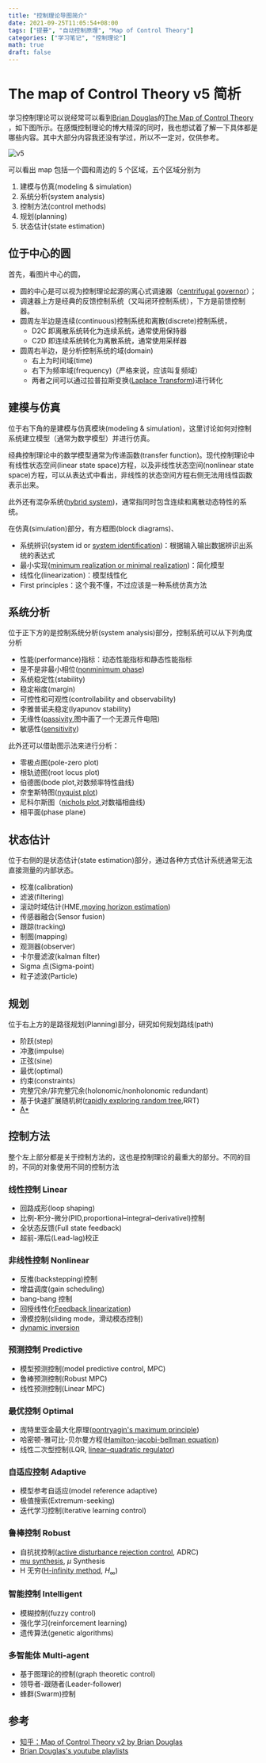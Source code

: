 ```yaml
---
title: "控制理论导图简介"
date: 2021-09-25T11:05:54+08:00
tags: ["提要", "自动控制原理", "Map of Control Theory"]
categories: ["学习笔记", "控制理论"]
math: true
draft: false
---
```


# The map of Control Theory v5 简析

学习控制理论可以说经常可以看到[Brian Douglas](https://www.youtube.com/channel/UCq0imsn84ShAe9PBOFnoIrg)的[The Map of Control Theory ](https://engineeringmedia.com/map-of-control)，如下图所示。在感慨控制理论的博大精深的同时，我也想试着了解一下具体都是哪些内容。其中大部分内容我还没有学过，所以不一定对，仅供参考。

![v5](https://images.squarespace-cdn.com/content/v1/5b2d76525cfd790c4a218093/1618710257013-K60SMQXQAS7Z57WWX810/Control_Map_ver5.png?format=1000w)

可以看出 map 包括一个圆和周边的 5 个区域，五个区域分别为

1. 建模与仿真(modeling & simulation)
2. 系统分析(system analysis)
3. 控制方法(control methods)
4. 规划(planning)
5. 状态估计(state estimation)

## 位于中心的圆

首先，看图片中心的圆，

- 圆的中心是可以视为控制理论起源的离心式调速器（[centrifugal governor](https://en.wikipedia.org/wiki/Centrifugalgovernor)）；
- 调速器上方是经典的反馈控制系统（又叫闭环控制系统），下方是前馈控制器。
- 圆周左半边是连续(continuous)控制系统和离散(discrete)控制系统，
  - D2C 即离散系统转化为连续系统，通常使用保持器
  - C2D 即连续系统转化为离散系统，通常使用采样器
- 圆周右半边，是分析控制系统的域(domain)
  - 右上为时间域(time)
  - 右下为频率域(frequency)（严格来说，应该叫复频域）
  - 两者之间可以通过拉普拉斯变换([Laplace Transform]())进行转化

## 建模与仿真

位于右下角的是建模与仿真模块(modeling & simulation)，这里讨论如何对控制系统建立模型（通常为数学模型）并进行仿真。

经典控制理论中的数学模型通常为传递函数(transfer function)。现代控制理论中有线性状态空间(linear state space)方程，以及非线性状态空间(nonlinear state space)方程，可以从表达式中看出，非线性的状态空间方程右侧无法用线性函数表示出来。

此外还有混杂系统([hybrid system](https://en.wikipedia.org/wiki/Hybrid_system))，通常指同时包含连续和离散动态特性的系统。

在仿真(simulation)部分，有方框图(block diagrams)、

- 系统辨识(system id or [system identification](https://en.wikipedia.org/wiki/System_identification))：根据输入输出数据辨识出系统的表达式
- 最小实现([minimum realization or minimal realization](https://en.wikipedia.org/wiki/Minimal_realization))：简化模型
- 线性化(linearization)：模型线性化
- First principles：这个我不懂，不过应该是一种系统仿真方法

## 系统分析

位于正下方的是控制系统分析(system analysis)部分，控制系统可以从下列角度分析

- 性能(performance)指标：动态性能指标和静态性能指标
- 是不是非最小相位([nonminimum phase](https://www.youtube.com/watch?v=jGEkmDRsq_M))
- 系统稳定性(stability)
- 稳定裕度(margin)
- 可控性和可观性(controllability and observability)
- 李雅普诺夫稳定(lyapunov stability)
- 无缘性([passivity](<https://en.wikipedia.org/wiki/Passivity_(engineering)>),图中画了一个无源元件电阻)
- 敏感性([sensitivity](https://en.wikipedia.org/wiki/Sensitivity_analysis))

此外还可以借助图示法来进行分析：

- 零极点图(pole-zero plot)
- 根轨迹图(root locus plot)
- 伯德图(bode plot,对数频率特性曲线)
- 奈奎斯特图([nyquist plot](https://en.wikipedia.org/wiki/Nyquist_stability_criterion#Nyquist_plot))
- 尼科尔斯图（[nichols plot](https://en.wikipedia.org/wiki/Nichols_plot),对数福相曲线)
- 相平面(phase plane)

## 状态估计

位于右侧的是状态估计(state estimation)部分，通过各种方式估计系统通常无法直接测量的内部状态。

- 校准(calibration)
- 滤波(filtering)
- 滚动时域估计(HME,[moving horizon estimation](https://en.wikipedia.org/wiki/Moving_horizon_estimation))
- 传感器融合(Sensor fusion)
- 跟踪(tracking)
- 制图(mapping)
- 观测器(observer)
- 卡尔曼滤波(kalman filter)
- Sigma 点(Sigma-point)
- 粒子滤波(Particle)

## 规划

位于右上方的是路径规划(Planning)部分，研究如何规划路线(path)

- 阶跃(step)
- 冲激(impulse)
- 正弦(sine)
- 最优(optimal)
- 约束(constraints)
- 完整冗余/非完整冗余(holonomic/nonholonomic redundant)
- 基于快速扩展随机树([rapidly exploring random tree](https://en.wikipedia.org/wiki/Rapidly-exploring_random_tree),RRT)
- [A\*](https://en.wikipedia.org/wiki/A*_search_algorithm)

## 控制方法

整个左上部分都是关于控制方法的，这也是控制理论的最重大的部分。不同的目的，不同的对象使用不同的控制方法

### 线性控制 Linear

- 回路成形(loop shaping)
- 比例-积分-微分(PID,proportional–integral–derivativel)控制
- 全状态反馈(Full state feedback)
- 超前-滞后(Lead-lag)校正

### 非线性控制 Nonlinear

- 反推(backstepping)控制
- 增益调度(gain scheduling)
- bang-bang 控制
- 回授线性化[Feedback linearization](https://en.wikipedia.org/wiki/Feedback_linearization))
- 滑模控制(sliding mode，滑动模态控制)
- [dynamic inversion](http://www.aerostudents.com/courses/advanced-flight-control/nonlinearDynamicInversion.pdf)

### 预测控制 Predictive

- 模型预测控制(model predictive control, MPC)
- 鲁棒预测控制(Robust MPC)
- 线性预测控制(Linear MPC)

### 最优控制 Optimal

- 庞特里亚金最大化原理([pontryagin's maximum principle](https://en.wikipedia.org/wiki/Pontryagin%27s_maximum_principle))
- 哈密顿-雅可比-贝尔曼方程([Hamilton-jacobi-bellman equation](https://en.wikipedia.org/wiki/Hamilton–Jacobi–Bellman_equation))
- 线性二次型控制(LQR, [linear–quadratic regulator](https://en.wikipedia.org/wiki/Linear–quadratic_regulator))

### 自适应控制 Adaptive

- 模型参考自适应(model reference adaptive)
- 极值搜索(Extremum-seeking)
- 迭代学习控制(Iterative learning control)

### 鲁棒控制 Robust

- 自抗扰控制([active disturbance rejection control](https://en.wikipedia.org/wiki/Active_disturbance_rejection_control), ADRC)
- [mu synthesis](https://ww2.mathworks.cn/help/robust/mu-synthesis.html), $\mu$ Synthesis
- H 无穷([H-infinity method](https://en.wikipedia.org/wiki/H-infinity_methods_in_control_theory), $H_\infty$)

### 智能控制 Intelligent

- 模糊控制(fuzzy control)
- 强化学习(reinforcement learning)
- 遗传算法(genetic algorithms)

### 多智能体 Multi-agent

- 基于图理论的控制(graph theoretic control)
- 领导者-跟随者(Leader-follower)
- 蜂群(Swarm)控制

## 参考

- [知乎：Map of Control Theory v2 by Brian Douglas](https://zhuanlan.zhihu.com/p/134556538)
- [Brian Douglas's youtube playlists](https://www.youtube.com/user/ControlLectures/playlists)
